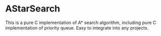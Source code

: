 # AStarSearch

This is a pure C implementation of A* search algorithm, including pure C implementation of priority queue. Easy to integrate into any projects.